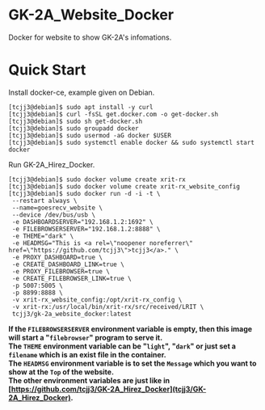 # GK-2A_Website_Docker
Docker for website to show GK-2A's infomations.


# Quick Start

Install docker-ce, example given on Debian.

```
[tcjj3@debian]$ sudo apt install -y curl
[tcjj3@debian]$ curl -fsSL get.docker.com -o get-docker.sh
[tcjj3@debian]$ sudo sh get-docker.sh
[tcjj3@debian]$ sudo groupadd docker
[tcjj3@debian]$ sudo usermod -aG docker $USER
[tcjj3@debian]$ sudo systemctl enable docker && sudo systemctl start docker
```

Run GK-2A_Hirez_Docker.

```
[tcjj3@debian]$ sudo docker volume create xrit-rx
[tcjj3@debian]$ sudo docker volume create xrit-rx_website_config
[tcjj3@debian]$ sudo docker run -d -i -t \
 --restart always \
 --name=goesrecv_website \
 --device /dev/bus/usb \
 -e DASHBOARDSERVER="192.168.1.2:1692" \
 -e FILEBROWSERSERVER="192.168.1.2:8888" \
 -e THEME="dark" \
 -e HEADMSG="This is <a rel=\"noopener noreferrer\" href=\"https://github.com/tcjj3\">tcjj3</a>." \
 -e PROXY_DASHBOARD=true \
 -e CREATE_DASHBOARD_LINK=true \
 -e PROXY_FILEBROWSER=true \
 -e CREATE_FILEBROWSER_LINK=true \
 -p 5007:5005 \
 -p 8899:8888 \
 -v xrit-rx_website_config:/opt/xrit-rx_config \
 -v xrit-rx:/usr/local/bin/xrit-rx/src/received/LRIT \
 tcjj3/gk-2a_website_docker:latest
```

**If the `FILEBROWSERSERVER` environment variable is empty, then this image will start a "`filebrowser`" program to serve it.**
<br>
**The `THEME` environment variable can be "`light`", "`dark`" or just set a `filename` which is an exist file in the container.**
<br>
**The `HEADMSG` environment variable is to set the `Message` which you want to show at the `Top` of the website.**
<br>
**The other environment variables are just like in [https://github.com/tcjj3/GK-2A_Hirez_Docker](tcjj3/GK-2A_Hirez_Docker).**
